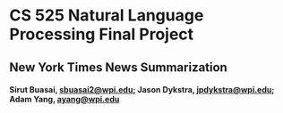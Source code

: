 # CS 525 Natural Language Processing Final Project
## New York Times News Summarization
#### Sirut Buasai, sbuasai2@wpi.edu; Jason Dykstra, jpdykstra@wpi.edu; Adam Yang, ayang@wpi.edu
